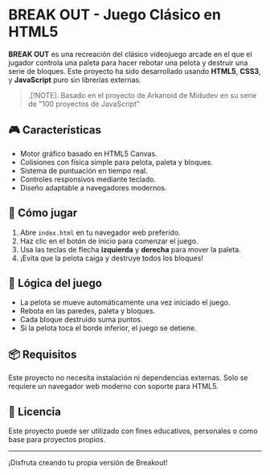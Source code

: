 # BREAK OUT - Juego Clásico en HTML5

**BREAK OUT** es una recreación del clásico videojuego arcade en el que el jugador controla una paleta para hacer rebotar una pelota y destruir una serie de bloques. Este proyecto ha sido desarrollado usando **HTML5**, **CSS3**, y **JavaScript** puro sin librerías externas.

> .[!NOTE].
> Basado en el proyecto de Arkanoid de Midudev en su serie de "100 proyectos de JavaScript"


## 🎮 Características

- Motor gráfico basado en HTML5 Canvas.
- Colisiones con física simple para pelota, paleta y bloques.
- Sistema de puntuación en tiempo real.
- Controles responsivos mediante teclado.
- Diseño adaptable a navegadores modernos.

## 🚀 Cómo jugar

1. Abre `index.html` en tu navegador web preferido.
2. Haz clic en el botón de inicio para comenzar el juego.
3. Usa las teclas de flecha **izquierda** y **derecha** para mover la paleta.
4. ¡Evita que la pelota caiga y destruye todos los bloques!

## 🧠 Lógica del juego

- La pelota se mueve automáticamente una vez iniciado el juego.
- Rebota en las paredes, paleta y bloques.
- Cada bloque destruido suma puntos.
- Si la pelota toca el borde inferior, el juego se detiene.

## 📦 Requisitos

Este proyecto no necesita instalación ni dependencias externas. Solo se requiere un navegador web moderno con soporte para HTML5.

## 📄 Licencia

Este proyecto puede ser utilizado con fines educativos, personales o como base para proyectos propios.

---

¡Disfruta creando tu propia versión de Breakout!

